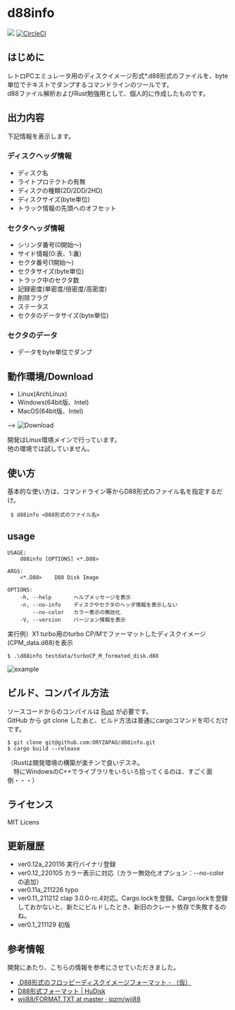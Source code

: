d88info
=======
![](https://github.com/ORYZAPAO/d88info/workflows/Rust/badge.svg)
[![CircleCI](https://circleci.com/gh/ORYZAPAO/d88info/tree/main.svg?style=svg)](https://circleci.com/gh/ORYZAPAO/d88info/tree/main)

はじめに
--------

レトロPCエミュレータ用のディスクイメージ形式*.d88形式のファイルを、byte単位でテキストでダンプするコマンドラインのツールです。  
d88ファイル解析およびRust勉強用として、個人的に作成したものです。  

出力内容
--------

下記情報を表示します。  
### ディスクヘッダ情報
  + ディスク名
  + ライトプロテクトの有無
  + ディスクの種類(2D/2DD/2HD)
  + ディスクサイズ(byte単位)
  + トラック情報の先頭へのオフセット
### セクタヘッダ情報
  + シリンダ番号(0開始〜)
  + サイド情報(0:表、1:裏) 
  + セクタ番号(1開始〜) 
  + セクタサイズ(byte単位)
  + トラック中のセクタ数
  + 記録密度(単密度/倍密度/高密度)
  + 削除フラグ
  + ステータス
  + セクタのデータサイズ(byte単位)
### セクタのデータ
  + データをbyte単位でダンプ  

動作環境/Download
------------
+ Linux(ArchLinux)
+ Windows(64bit版、Intel)
+ MacOS(64bit版、Intel)

--> ![Download](https://github.com/ORYZAPAO/d88info/releases)

開発はLinux環境メインで行っています。  
他の環境では試していません。

使い方
------
基本的な使い方は、コマンドライン等からD88形式のファイル名を指定するだけ。
```
 $ d88info <D88形式のファイル名>
```

## usage 
```
USAGE:
    d88info [OPTIONS] <*.D88>

ARGS:
    <*.D88>    D88 Disk Image

OPTIONS:
    -h, --help       ヘルプメッセージを表示
    -n, --no-info    ディスクやセクタのヘッダ情報を表示しない
        --no-color   カラー表示の無効化
    -V, --version    バージョン情報を表示

```

実行例）X1 turbo用のturbo CP/Mでファーマットしたディスクイメージ(CPM_data.d88)を表示  

```
$ .\d88info testdata/turboCP_M_formated_disk.d88 
```
![example](https://github.com/ORYZAPAO/d88info/blob/main/image/d88info_img.png?raw=true)


ビルド、コンパイル方法
---------------------

ソースコードからのコンパイルは [Rust](https://www.rust-lang.org) が必要です。  
GitHub から git clone したあと、ビルド方法は普通にcargoコマンドを叩くだけです。  
```
$ git clone git@github.com:ORYZAPAO/d88info.git
$ cargo build --release
```
（Rustは開発環境の構築が楽チンで良いデスネ。  
　特にWindowsのC++でライブラリをいろいろ拾ってくるのは、すごく面倒・・・）


ライセンス
----------
 MIT Licens

更新履歴
----------
+ ver0.12a_220116 実行バイナリ登録
+ ver0.12_220105  カラー表示に対応（カラー無効化オプション：--no-colorの追加）
+ ver0.11a_211226  typo
+ ver0.11_211212  clap 3.0.0-rc.4対応。Cargo.lockを登録。Cargo.lockを登録しておかないと、新たにビルドしたとき、新旧のクレート依存で失敗するのね。
+ ver0.1_211129  初版


参考情報
---------------------

開発にあたり、こちらの情報を参考にさせていただきました。

+ [.D88形式のフロッピーディスクイメージフォーマット - （仮）](https://gra4.hatenadiary.jp/entry/20171108/1510096429)
+ [D88形式フォーマット | HuDisk](https://boukichi.github.io/HuDisk/DISK.html)
+ [wii88/FORMAT.TXT at master · jpzm/wii88](https://github.com/jpzm/wii88/blob/master/document/FORMAT.TXT)
